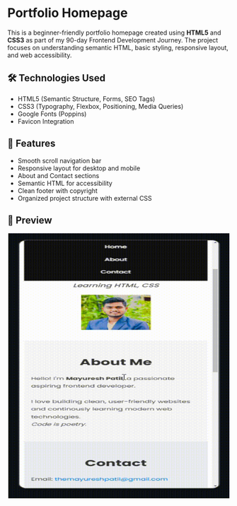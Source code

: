 # Portfolio Homepage 

This is a beginner-friendly portfolio homepage created using **HTML5** and **CSS3** as part of my 90-day Frontend Development Journey. The project focuses on understanding semantic HTML, basic styling, responsive layout, and web accessibility.

## 🛠️ Technologies Used

- HTML5 (Semantic Structure, Forms, SEO Tags)
- CSS3 (Typography, Flexbox, Positioning, Media Queries)
- Google Fonts (Poppins)
- Favicon Integration

## 📱 Features

- Smooth scroll navigation bar
- Responsive layout for desktop and mobile
- About and Contact sections
- Semantic HTML for accessibility
- Clean footer with copyright
- Organized project structure with external CSS

## 📸 Preview

<p align="center">
  <img src="assets/portfolio-homepage.gif" alt="Portfolio Demo" width="500" height="600"/>
</p>



